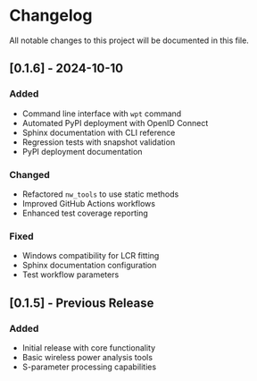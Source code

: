 # Changelog

All notable changes to this project will be documented in this file.

## [0.1.6] - 2024-10-10

### Added
- Command line interface with `wpt` command
- Automated PyPI deployment with OpenID Connect
- Sphinx documentation with CLI reference
- Regression tests with snapshot validation
- PyPI deployment documentation

### Changed
- Refactored `nw_tools` to use static methods
- Improved GitHub Actions workflows
- Enhanced test coverage reporting

### Fixed
- Windows compatibility for LCR fitting
- Sphinx documentation configuration
- Test workflow parameters

## [0.1.5] - Previous Release

### Added
- Initial release with core functionality
- Basic wireless power analysis tools
- S-parameter processing capabilities
